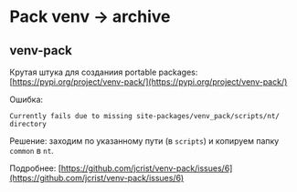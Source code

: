 # Pack venv -> archive

## venv-pack

Крутая штука для созданиия portable packages: [https://pypi.org/project/venv-pack/](https://pypi.org/project/venv-pack/)

Ошибка:

```
Currently fails due to missing site-packages/venv_pack/scripts/nt/ directory
```

Решение: заходим по указанному пути (в `scripts`) и копируем папку `common` в `nt`.

Подробнее: [https://github.com/jcrist/venv-pack/issues/6](https://github.com/jcrist/venv-pack/issues/6)
